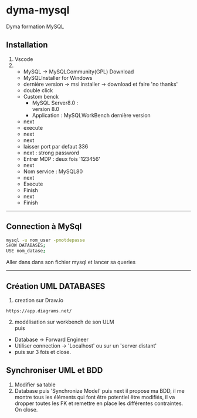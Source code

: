 # dyma-mysql
Dyma formation MySQL 

## Installation  
1. Vscode  
2. - MySQL -> MySQLCommunity(GPL) Download  
   - MySQLInstaller for Windows  
   - dernière version -> msi installer -> download et faire 'no thanks'
   - double click  
   - Custom benck  
     * MySQL Server8.0 :  
       version 8.0  
     * Application : 
       MySQLWorkBench dernière version  
   - next
   - execute
   - next
   - next
   - laisser port par defaut 336  
   - next : strong password  
   - Entrer MDP : deux fois '123456'  
   - next  
   - Nom service : MySQL80  
   - next  
   - Execute  
   - Finish  
   - next  
   - Finish  

---  

## Connection à MySql

```bash
mysql -u nom_user -pmotdepasse
SHOW DATABASES;
USE nom_datase;
```   
Aller dans dans son fichier mysql et lancer sa queries  

---  

## Création UML DATABASES  
  
1. creation sur Draw.io  
```
https://app.diagrams.net/
```  
  
2. modélisation sur workbench de son ULM  
puis  
- Database -> Forward Engineer  
- Utiliser connection -> 'Localhost'  ou sur un 'server distant'  
- puis sur 3 fois et close.  


## Synchroniser UML et BDD  
  
1. Modifier sa table  
2. Database puis 'Synchronize Model' puis next 
   il propose ma BDD, il me montre tous les éléments qui
   font être potentiel être modifiés, il va dropper toutes
   les FK et remettre en place les différentes contraintes.  
   On close.